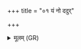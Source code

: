 +++
title = "०१ यं नो ददुर्"

+++
<details><summary>मूलम् (GR)</summary>

यं नो ददुर् ब्रह्मभागं वधूयोर्  
वासो वध्वश् च वस्त्रम् ।  
युवं ब्रह्मणे ऽनुमन्यमानौ  
बृहस्पते साकम् इन्द्रश् च दत्तम् ॥
</details>